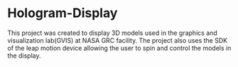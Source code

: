 # Hologram-Display

This project was created to display 3D models used in the graphics and visualization lab(GVIS) at NASA GRC facility. The project also uses the SDK of the leap motion device allowing the user to spin and control the models in the display.
